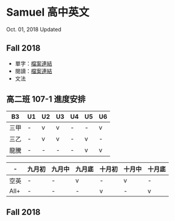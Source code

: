 # Samuel 高中英文
Oct. 01, 2018 Updated

## Fall 2018

- 單字：[檔案連結](https://github.com/CosinePiFly/eng/tree/master/vocab)
- 閱讀：[檔案連結](https://github.com/CosinePiFly/eng/tree/master/reading)
- 文法

## 高二班 107-1 進度安排

|B3|U1|U2|U3|U4|U5|U6|
|-|-|-|-|-|-|-|
|三甲|-|v|v|-|-|v|
|三乙|-|v|v|-|v|-|
|龍騰|-|-|-|-|v|v|

|-|九月初|九月中|九月底|十月初|十月中|十月底|
|-|-|-|-|-|-|-|
|空英|-|-|v|-|v|-|
|All+|-|-|-|v|-|v|


## Fall 2018
